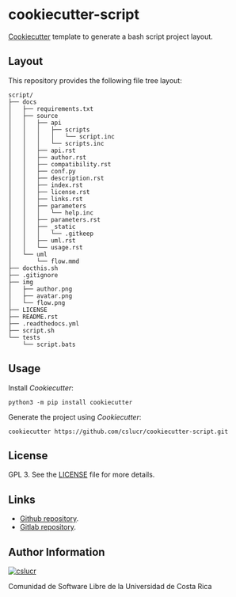 # cookiecutter-script

[Cookiecutter](https://cookiecutter.rtfd.io) template to generate a bash
script project layout.

## Layout

This repository provides the following file tree layout:

```
script/
├── docs
│   ├── requirements.txt
│   ├── source
│   │   ├── api
│   │   │   ├── scripts
│   │   │   │   └── script.inc
│   │   │   └── scripts.inc
│   │   ├── api.rst
│   │   ├── author.rst
│   │   ├── compatibility.rst
│   │   ├── conf.py
│   │   ├── description.rst
│   │   ├── index.rst
│   │   ├── license.rst
│   │   ├── links.rst
│   │   ├── parameters
│   │   │   └── help.inc
│   │   ├── parameters.rst
│   │   ├── _static
│   │   │   └── .gitkeep
│   │   ├── uml.rst
│   │   └── usage.rst
│   └── uml
│       └── flow.mmd
├── docthis.sh
├── .gitignore
├── img
│   ├── author.png
│   ├── avatar.png
│   └── flow.png
├── LICENSE
├── README.rst
├── .readthedocs.yml
├── script.sh
└── tests
    └── script.bats
```

## Usage

Install *Cookiecutter*:

```
python3 -m pip install cookiecutter
```

Generate the project using *Cookiecutter*:

```
cookiecutter https://github.com/cslucr/cookiecutter-script.git
```

## License

GPL 3. See the
[LICENSE](https://git.beta.ucr.ac.cr/cslucr/plantillas/cookiecutter-script/raw/master/LICENSE)
file for more details.

## Links

  - [Github repository](https://github.com/cslucr/cookiecutter-script).
  - [Gitlab repository](https://git.beta.ucr.ac.cr/cslucr/plantillas/cookiecutter-script).

## Author Information

[![cslucr](https://git.beta.ucr.ac.cr/cslucr/plantillas/cookiecutter-script/raw/master/img/author.png)](https://git.beta.ucr.ac.cr/cslucr)

Comunidad de Software Libre de la Universidad de Costa Rica
